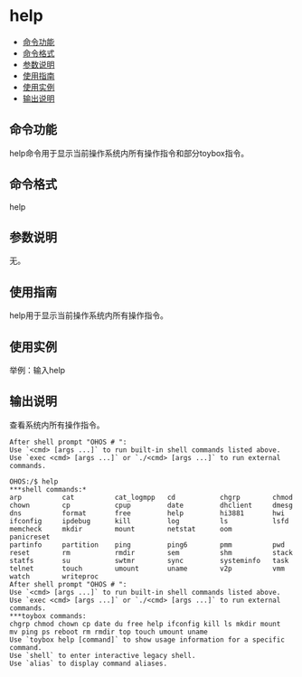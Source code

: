 # help

- [命令功能](#命令功能)
- [命令格式](#命令格式)
- [参数说明](#参数说明)
- [使用指南](#使用指南)
- [使用实例](#使用实例)
- [输出说明](#输出说明)

## 命令功能

help命令用于显示当前操作系统内所有操作指令和部分toybox指令。


## 命令格式

help


## 参数说明

无。


## 使用指南

help用于显示当前操作系统内所有操作指令。


## 使用实例

举例：输入help


## 输出说明

查看系统内所有操作指令。

```
After shell prompt "OHOS # ":
Use `<cmd> [args ...]` to run built-in shell commands listed above.
Use `exec <cmd> [args ...]` or `./<cmd> [args ...]` to run external commands.

OHOS:/$ help
***shell commands:*
arp          cat          cat_logmpp   cd           chgrp        chmod
chown        cp           cpup         date         dhclient     dmesg
dns          format       free         help         hi3881       hwi
ifconfig     ipdebug      kill         log          ls           lsfd
memcheck     mkdir        mount        netstat      oom          panicreset
partinfo     partition    ping         ping6        pmm          pwd
reset        rm           rmdir        sem          shm          stack
statfs       su           swtmr        sync         systeminfo   task
telnet       touch        umount       uname        v2p          vmm
watch        writeproc
After shell prompt "OHOS # ":
Use `<cmd> [args ...]` to run built-in shell commands listed above.
Use `exec <cmd> [args ...]` or `./<cmd> [args ...]` to run external commands.
***toybox commands:
chgrp chmod chown cp date du free help ifconfig kill ls mkdir mount
mv ping ps reboot rm rmdir top touch umount uname
Use `toybox help [command]` to show usage information for a specific command.
Use `shell` to enter interactive legacy shell.
Use `alias` to display command aliases.
```
